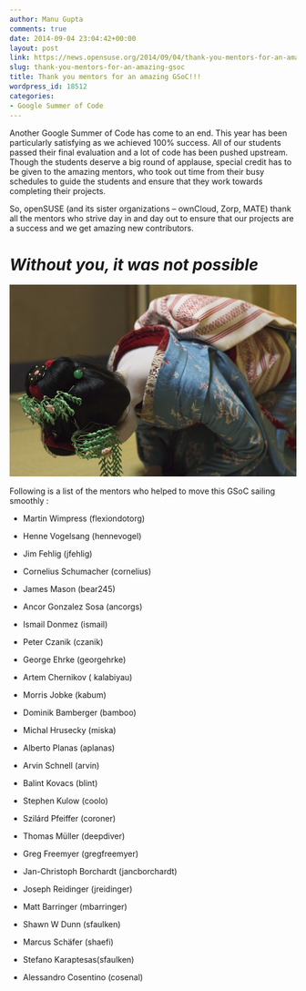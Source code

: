 ```yaml
---
author: Manu Gupta
comments: true
date: 2014-09-04 23:04:42+00:00
layout: post
link: https://news.opensuse.org/2014/09/04/thank-you-mentors-for-an-amazing-gsoc/
slug: thank-you-mentors-for-an-amazing-gsoc
title: Thank you mentors for an amazing GSoC!!!
wordpress_id: 18512
categories:
- Google Summer of Code
---
```


Another Google Summer of Code has come to an end. This year has been particularly satisfying as we achieved 100% success. All of our students passed their final evaluation and a lot of code has been pushed upstream. Though the students deserve a big round of applause, special credit has to be given to the amazing mentors, who took out time from their busy schedules to guide the students and ensure that they work towards completing their projects.




So, openSUSE (and its sister organizations – ownCloud, Zorp, MATE) thank all the mentors who strive day in and day out to ensure that our projects are a success and we get amazing new contributors.





# _Without you, it was not possible_


[![Photo by Japanexperterna (CC BY-SA)](/wp-content/uploads/2014/09/14376185120_65d0477322_z.jpg)](//www.japanexperterna.se)

Following is a list of the mentors who helped to move this GSoC sailing smoothly :



	
  * Martin Wimpress (flexiondotorg)

	
  * Henne Vogelsang (hennevogel)

	
  * Jim Fehlig (jfehlig)

	
  * Cornelius Schumacher (cornelius)

	
  * James Mason (bear245)

	
  * Ancor Gonzalez Sosa (ancorgs)

	
  * Ismail Donmez (ismail)

	
  * Peter Czanik (czanik)

	
  * George Ehrke (georgehrke)

	
  * Artem Chernikov ( kalabiyau)

	
  * Morris Jobke (kabum)

	
  * Dominik Bamberger (bamboo)

	
  * Michal Hrusecky (miska)

	
  * Alberto Planas (aplanas)

	
  * Arvin Schnell (arvin)

	
  * Balint Kovacs (blint)

	
  * Stephen Kulow (coolo)

	
  * Szilárd Pfeiffer (coroner)

	
  * Thomas Müller (deepdiver)

	
  * Greg Freemyer (gregfreemyer)

	
  * Jan-Christoph Borchardt (jancborchardt)

	
  * Joseph Reidinger (jreidinger)

	
  * Matt Barringer (mbarringer)

	
  * Shawn W Dunn (sfaulken)

	
  * Marcus Schäfer (shaefi)

	
  * Stefano Karaptesas(sfaulken)

	
  * Alessandro Cosentino (cosenal)


